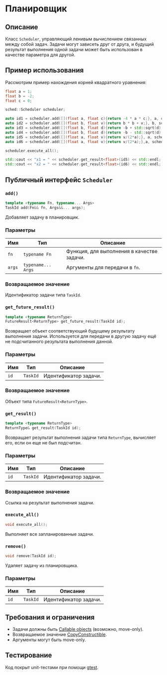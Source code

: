 # Планировщик

## Описание

Класс `Scheduler`, управляющий ленивым вычислением связанных между собой задач. Задачи могут зависеть друг от друга, и будущий результат выполнения одной задачи может быть использован в качестве параметра для другой.

## Пример использования

Рассмотрим пример нахождения корней квадратного уравнения:

```c++
float a = 1;
float b = -2;
float c = 0;

sched::Scheduler scheduler;

auto id1 = scheduler.add([](float a, float c){return -4 * a * c;}, a, c);
auto id2 = scheduler.add([](float b, float v){return b * b + v;}, b, scheduler.get_future_result<float>(id1));
auto id3 = scheduler.add([](float b, float d){return -b + std::sqrt(d);}, b, scheduler.get_future_result<float>(id2));
auto id4 = scheduler.add([](float b, float d){return -b - std::sqrt(d);}, b, scheduler.get_future_result<float>(id2));
auto id5 = scheduler.add([](float a, float v){return v/(2*a);}, a, scheduler.get_future_result<float>(id3));
auto id6 = scheduler.add([](float a, float v){return v/(2*a);},a, scheduler.get_future_result<float>(id4));

scheduler.execute_all();

std::cout << "x1 = " << scheduler.get_result<float>(id5) << std::endl;
std::cout << "x2 = " << scheduler.get_result<float>(id6) << std::endl;
```

## Публичный интерфейс `Scheduler`

### `add()`

```c++
template <typename Fn, typename... Args>
TaskId add(Fn&& fn, Args&&... args);
```

Добавляет задачу в планировщик.

### Параметры

| Имя    | Тип                | Описание                                    |
|--------|--------------------|---------------------------------------------|
| `fn`   | `typename Fn`      | Функция, для выполнения в качестве задачи.  |
| `args` | `typename... Args` | Аргументы для передачи в `fn`.              |

### Возвращаемое значение

Идентификатор задачи типа `TaskId`.   

### `get_future_result()`

```c++
template <typename ReturnType>
FutureResult<ReturnType> get_future_result(TaskId id);
```

Возвращает объект соответствующий будущему результату выполнения задачи.
Используется для передачи в другую задачу ещё не подсчитанного результата выполнения данной.

### Параметры

| Имя    | Тип      | Описание              |
|--------|----------|-----------------------|
| `id`   | `TaskId` | Идентификатор задачи. |

### Возвращаемое значение

Объект типа `FutureResult<ReturnType>`.   

### `get_result()`

```c++
template <typename ReturnType>
ReturnType& get_result(TaskId id);
```

Возвращает результат выполнения задачи типа `ReturnType`, вычисляет его, если он еще не был подсчитан.

### Параметры

| Имя    | Тип      | Описание              |
|--------|----------|-----------------------|
| `id`   | `TaskId` | Идентификатор задачи. |

### Возвращаемое значение

Ссылка на результат выполнения задачи.   

### `execute_all()`

```c++
void execute_all();
```

Выполняет все запланированные задачи.   

### `remove()`

```c++
void remove(TaskId id);
```

Удаляет задачу из планировщика.   

### Параметры

| Имя    | Тип      | Описание              |
|--------|----------|-----------------------|
| `id`   | `TaskId` | Идентификатор задачи. |

## Требования и ограничения

- Задачи должны быть [Callable objects](https://en.cppreference.com/w/cpp/named_req/Callable) (возможно, move-only).
- Возвращаемое значение [CopyConstructible](https://en.cppreference.com/w/cpp/named_req/CopyConstructible).
- Аргументы могут быть move-only.

## Тестирование

Код покрыт unit-тестами при помощи [gtest](https://github.com/google/googletest).
